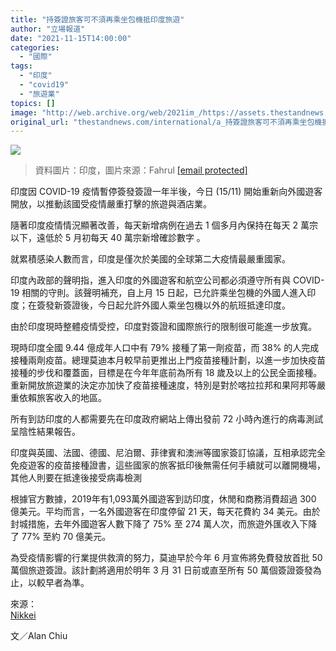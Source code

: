 ```yaml
---
title: "持簽證旅客可不須再乘坐包機抵印度旅遊"
author: "立場報道"
date: "2021-11-15T14:00:00"
categories:
  - "國際"
tags:
  - "印度"
  - "covid19"
  - "旅遊業"
topics: []
image: "http://web.archive.org/web/2021im_/https://assets.thestandnews.com/media/photos/Layer_0_UcEv6WD.png"
original_url: "thestandnews.com/international/a_持簽證旅客可不須再乘坐包機抵印度旅遊"
---
```

![](http://web.archive.org/web/2021im_/https://assets.thestandnews.com/media/photos/Layer_0_UcEv6WD.png)
> 資料圖片：印度，圖片來源：Fahrul [\[email protected\]](/web/20211229075748/https://www.thestandnews.com/cdn-cgi/l/email-protection)

印度因 COVID-19 疫情暫停簽發簽證一年半後，今日 (15/11) 開始重新向外國遊客開放，以推動該國受疫情嚴重打擊的旅遊與酒店業。

隨著印度疫情情況顯著改善，每天新增病例在過去 1 個多月內保持在每天 2 萬宗以下，遠低於 5 月初每天 40 萬宗新增確診數字 。

就累積感染人數而言，印度是僅次於美國的全球第二大疫情最嚴重國家。

印度內政部的聲明指，進入印度的外國遊客和航空公司都必須遵守所有與 COVID-19 相關的守則。該聲明補充，自上月 15 日起，已允許乘坐包機的外國人進入印度；在簽發新簽證後，今日起允許外國人乘坐包機以外的航班抵達印度。

由於印度現時整體疫情受控，印度對簽證和國際旅行的限制很可能進一步放寬。

現時印度全國 9.44 億成年人口中有 79% 接種了第一劑疫苗，而 38% 的人完成接種兩劑疫苗。總理莫迪本月較早前更推出上門疫苗接種計劃，以進一步加快疫苗接種的步伐和覆蓋面，目標是在今年年底前為所有 18 歲及以上的公民全面接種。重新開放旅遊業的決定亦加快了疫苗接種速度，特別是對於喀拉拉邦和果阿邦等嚴重依賴旅客收入的地區。

所有到訪印度的人都需要先在印度政府網站上傳出發前 72 小時內進行的病毒測試呈陰性結果報告。

印度與英國、法國、德國、尼泊爾、菲律賓和澳洲等國家簽訂協議，互相承認完全免疫遊客的疫苗接種證書，這些國家的旅客抵印後無需任何手續就可以離開機場，其他人則要在抵達後接受病毒檢測

根據官方數據，2019年有1,093萬外國遊客到訪印度，休閒和商務消費超過 300 億美元。平均而言，一名外國遊客在印度停留 21 天，每天花費約 34 美元。由於封城措施，去年外國遊客人數下降了 75% 至 274 萬人次，而旅遊外匯收入下降了 77% 至約 70 億美元。

為受疫情影響的行業提供救濟的努力，莫迪早於今年 6 月宣佈將免費發放首批 50 萬個旅遊簽證。該計劃將適用於明年 3 月 31 日前或直至所有 50 萬個簽證簽發為止，以較早者為準。

來源：  
[Nikkei](http://web.archive.org/web/20211229075748/https://asia.nikkei.com/Spotlight/Coronavirus/India-to-reopen-for-tourists-Monday-as-it-eases-COVID-restrictions)

文／Alan Chiu